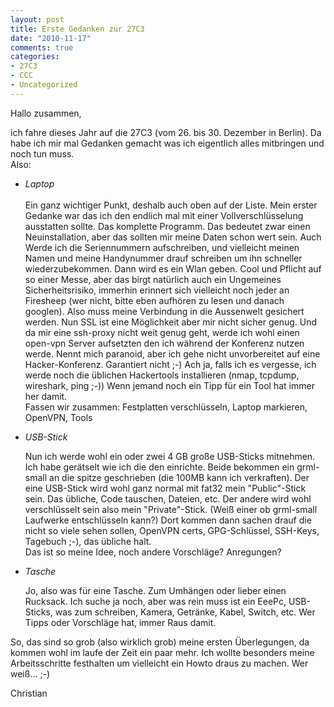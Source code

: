 ```yaml
--- 
layout: post
title: Erste Gedanken zur 27C3
date: "2010-11-17"
comments: true
categories: 
- 27C3
- CCC
- Uncategorized
---
```

Hallo zusammen,<div>ich fahre dieses Jahr auf die 27C3 (vom 26. bis 30. Dezember in Berlin). Da habe ich mir mal Gedanken gemacht was ich eigentlich alles mitbringen und noch tun muss.</div><div>Also:</div><div><ul><li><i>Laptop<br /> </i><br />Ein ganz wichtiger Punkt, deshalb auch oben auf der Liste. Mein erster Gedanke war das ich den endlich mal mit einer Vollverschlüsselung ausstatten sollte. Das komplette Programm. Das bedeutet zwar einen Neuinstallation, aber das sollten mir meine Daten schon wert sein. Auch Werde ich die Seriennummern aufschreiben, und vielleicht meinen Namen und meine Handynummer drauf schreiben um ihn schneller wiederzubekommen. Dann wird es ein Wlan geben. Cool und Pflicht auf so einer Messe, aber das birgt natürlich auch ein Ungemeines Sicherheitsrisiko, immerhin erinnert sich vielleicht noch jeder an Firesheep (wer nicht, bitte eben aufhören zu lesen und danach googlen). Also muss meine Verbindung in die Aussenwelt gesichert werden. Nun SSL ist eine Möglichkeit aber mir nicht sicher genug. Und da mir eine ssh-proxy nicht weit genug geht, werde ich wohl einen open-vpn Server aufsetzten den ich während der Konferenz nutzen werde. Nennt mich paranoid, aber ich gehe nicht unvorbereitet auf eine Hacker-Konferenz. Garantiert nicht ;-) Ach ja, falls ich es vergesse, ich werde noch die üblichen Hackertools installieren (nmap, tcpdump, wireshark, ping ;-)) Wenn jemand noch ein Tipp für ein Tool hat immer her damit. <br /> Fassen wir zusammen: Festplatten verschlüsseln, Laptop markieren, OpenVPN, Tools<p /></li><li><i>USB-Stick</i><p />Nun ich werde wohl ein oder zwei 4 GB große USB-Sticks mitnehmen. Ich habe gerätselt wie ich die den einrichte. Beide bekommen ein grml-small an die spitze geschrieben (die 100MB kann ich verkraften). Der eine USB-Stick wird wohl ganz normal mit fat32 mein &quot;Public&quot;-Stick sein. Das übliche, Code tauschen, Dateien, etc. Der andere wird wohl verschlüsselt sein also mein &quot;Private&quot;-Stick. (Weiß einer ob grml-small Laufwerke entschlüsseln kann?) Dort kommen dann sachen drauf die nicht so viele sehen sollen, OpenVPN certs, GPG-Schlüssel, SSH-Keys, Tagebuch ;-), das übliche halt.<br /> Das ist so meine Idee, noch andere Vorschläge? Anregungen?<p /></li><li><i>Tasche</i><p />Jo, also was für eine Tasche. Zum Umhängen oder lieber einen Rucksack. Ich suche ja noch, aber was rein muss ist ein EeePc, USB-Sticks, was zum schreiben, Kamera, Getränke, Kabel, Switch, etc. Wer Tipps oder Vorschläge hat, immer Raus damit.</li> </ul><div>So, das sind so grob (also wirklich grob) meine ersten Überlegungen, da kommen wohl im laufe der Zeit ein paar mehr. Ich wollte besonders meine Arbeitsschritte festhalten um vielleicht ein Howto draus zu machen. Wer weiß... ;-)</div> </div><p /><div>Christian</div>

